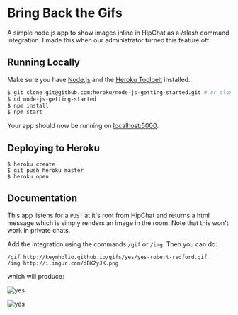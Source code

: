 # Bring Back the Gifs

A simple node.js app to show images inline in HipChat as a /slash command integration. I made this when our administrator turned this feature off.

## Running Locally

Make sure you have [Node.js](http://nodejs.org/) and the [Heroku Toolbelt](https://toolbelt.heroku.com/) installed.

```sh
$ git clone git@github.com:heroku/node-js-getting-started.git # or clone your own fork
$ cd node-js-getting-started
$ npm install
$ npm start
```

Your app should now be running on [localhost:5000](http://localhost:5000/).

## Deploying to Heroku

```
$ heroku create
$ git push heroku master
$ heroku open
```

## Documentation

This app listens for a `POST` at it's root from HipChat and returns a
html message which is simply renders an image in the room. Note that this won't
work in private chats.

Add the integration using the commands `/gif` or `/img`. Then you can do:


```
/gif http://keymholio.github.io/gifs/yes/yes-robert-redford.gif
/img http://i.imgur.com/dBK2yJK.png
```

which will produce:

![yes](http://keymholio.github.io/gifs/yes/yes-robert-redford.gif)

![yes](http://i.imgur.com/dBK2yJK.png)
